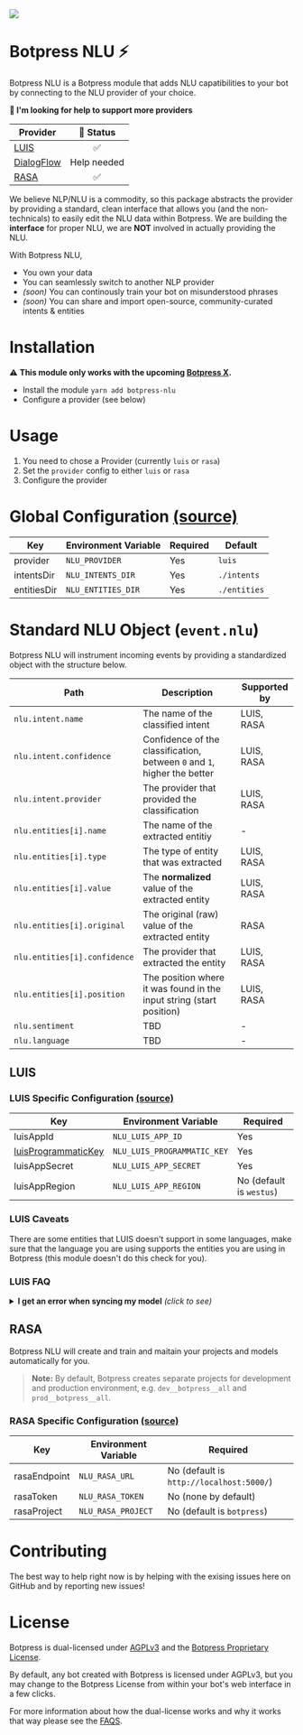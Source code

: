 <img src='https://raw.githubusercontent.com/botpress/botpress-nlu/master/assets/banner_demo.gif'>

# Botpress NLU ⚡

Botpress NLU is a Botpress module that adds NLU capatibilities to your bot by connecting to the NLU provider of your choice.

**🚧 I'm looking for help to support more providers**

| Provider | 🚩 Status |
| ------------- | :--------: |
| [LUIS](https://www.luis.ai) | ✅ |
| [DialogFlow](https://dialogflow.com/) | Help needed |
| [RASA](https://github.com/RasaHQ/rasa_nlu) | ✅ |

We believe NLP/NLU is a commodity, so this package abstracts the provider by providing a standard, clean interface that allows you (and the non-technicals) to easily edit the NLU data within Botpress. We are building the **interface** for proper NLU, we are **NOT** involved in actually providing the NLU.

With Botpress NLU,

- You own your data
- You can seamlessly switch to another NLP provider
- _(soon)_ You can continously train your bot on misunderstood phrases
- _(soon)_ You can share and import open-source, community-curated intents & entities

# Installation

⚠️ **This module only works with the upcoming [Botpress X](https://github.com/botpress/botpress/tree/develop/x).**

- Install the module `yarn add botpress-nlu`
- Configure a provider (see below)

# Usage

1. You need to chose a Provider (currently `luis` or `rasa`)
2. Set the `provider` config to either `luis` or `rasa`
3. Configure the provider

# Global Configuration [(source)](https://github.com/botpress/botpress-nlu/blob/master/src/index.js#L17-L22)

| Key | Environment Variable | Required | Default |
| ------------- | -------- | ----- | ---- |
| provider | `NLU_PROVIDER` | Yes | `luis` |
| intentsDir | `NLU_INTENTS_DIR` | Yes | `./intents` |
| entitiesDir | `NLU_ENTITIES_DIR` | Yes | `./entities` |

# Standard NLU Object (`event.nlu`)

Botpress NLU will instrument incoming events by providing a standardized object with the structure below.

| Path | Description | Supported by |
| ---- | ----------- | ---- |
| `nlu.intent.name` | The name of the classified intent | LUIS, RASA |
| `nlu.intent.confidence` | Confidence of the classification, between `0` and `1`, higher the better | LUIS, RASA |
| `nlu.intent.provider` | The provider that provided the classification | LUIS, RASA |
| `nlu.entities[i].name` | The name of the extracted entitiy | - |
| `nlu.entities[i].type` | The type of entity that was extracted | LUIS, RASA |
| `nlu.entities[i].value` | The **normalized** value of the extracted entity | LUIS, RASA |
| `nlu.entities[i].original` | The original (raw) value of the extracted entity | RASA |
| `nlu.entities[i].confidence` | The provider that extracted the entity | LUIS, RASA |
| `nlu.entities[i].position` | The position where it was found in the input string (start position) | LUIS, RASA |
| `nlu.sentiment` | TBD | - |
| `nlu.language` | TBD | - |

## LUIS

### LUIS Specific Configuration [(source)](https://github.com/botpress/botpress-nlu/blob/master/src/index.js#L23-L27)

| Key | Environment Variable | Required |
| ------------- | -------- | ----- |
| luisAppId | `NLU_LUIS_APP_ID` | Yes |
| [luisProgrammaticKey](https://docs.microsoft.com/en-us/azure/cognitive-services/luis/manage-keys) | `NLU_LUIS_PROGRAMMATIC_KEY` | Yes |
| luisAppSecret | `NLU_LUIS_APP_SECRET` | Yes |
| luisAppRegion | `NLU_LUIS_APP_REGION` | No (default is `westus`) |

### LUIS Caveats

There are some entities that LUIS doesn't support in some languages, make sure that the language you are using supports the entities you are using in Botpress (this module doesn't do this check for you).

### LUIS FAQ

<details>
  <summary><strong>I get an error when syncing my model</strong> <i>(click to see)</i></summary>
  Make sure that:
  
  - You have enough labels (min 2) for the intent
  - The entities you are using are supported by your app's language
</details>

## RASA

Botpress NLU will create and train and maitain your projects and models automatically for you. 

> **Note:** By default, Botpress creates separate projects for development and production environment, e.g. `dev__botpress__all` and `prod__botpress__all`.

### RASA Specific Configuration [(source)](https://github.com/botpress/botpress-nlu/blob/master/src/index.js#L29-L32)

| Key | Environment Variable | Required |
| ------------- | -------- | ----- |
| rasaEndpoint | `NLU_RASA_URL` | No (default is `http://localhost:5000/`) |
| rasaToken | `NLU_RASA_TOKEN` | No (none by default) |
| rasaProject | `NLU_RASA_PROJECT` | No (default is `botpress`) |

# Contributing

The best way to help right now is by helping with the exising issues here on GitHub and by reporting new issues!

# License

Botpress is dual-licensed under [AGPLv3](/licenses/LICENSE_AGPL3) and the [Botpress Proprietary License](/licenses/LICENSE_BOTPRESS).

By default, any bot created with Botpress is licensed under AGPLv3, but you may change to the Botpress License from within your bot's web interface in a few clicks.

For more information about how the dual-license works and why it works that way please see the <a href="https://botpress.io/faq">FAQS</a>.
